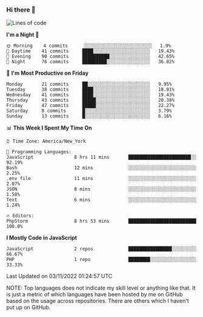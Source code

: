 ### Hi there 👋

<!--
**LynxJinxxy/LynxJinxxy** is a ✨ _special_ ✨ repository because its `README.md` (this file) appears on your GitHub profile.

Here are some ideas to get you started:

- 🔭 I’m currently working on ...
- 🌱 I’m currently learning ...
- 👯 I’m looking to collaborate on ...
- 🤔 I’m looking for help with ...
- 💬 Ask me about ...
- 📫 How to reach me: ...
- 😄 Pronouns: ...
- ⚡ Fun fact: ...
-->

<!--START_SECTION:waka-->
![Lines of code](https://img.shields.io/badge/From%20Hello%20World%20I%27ve%20Written-22%20Thousand%20lines%20of%20code-blue)

**I'm a Night 🦉** 

```text
🌞 Morning    4 commits      ░░░░░░░░░░░░░░░░░░░░░░░░░   1.9% 
🌆 Daytime    41 commits     ████░░░░░░░░░░░░░░░░░░░░░   19.43% 
🌃 Evening    90 commits     ██████████░░░░░░░░░░░░░░░   42.65% 
🌙 Night      76 commits     █████████░░░░░░░░░░░░░░░░   36.02%

```
📅 **I'm Most Productive on Friday** 

```text
Monday       21 commits     ██░░░░░░░░░░░░░░░░░░░░░░░   9.95% 
Tuesday      38 commits     ████░░░░░░░░░░░░░░░░░░░░░   18.01% 
Wednesday    41 commits     ████░░░░░░░░░░░░░░░░░░░░░   19.43% 
Thursday     43 commits     █████░░░░░░░░░░░░░░░░░░░░   20.38% 
Friday       47 commits     █████░░░░░░░░░░░░░░░░░░░░   22.27% 
Saturday     8 commits      █░░░░░░░░░░░░░░░░░░░░░░░░   3.79% 
Sunday       13 commits     █░░░░░░░░░░░░░░░░░░░░░░░░   6.16%

```


📊 **This Week I Spent My Time On** 

```text
⌚︎ Time Zone: America/New_York

💬 Programming Languages: 
JavaScript               8 hrs 11 mins       ███████████████████████░░   92.19% 
Bash                     12 mins             ░░░░░░░░░░░░░░░░░░░░░░░░░   2.25% 
.env file                11 mins             ░░░░░░░░░░░░░░░░░░░░░░░░░   2.07% 
JSON                     8 mins              ░░░░░░░░░░░░░░░░░░░░░░░░░   1.58% 
Text                     6 mins              ░░░░░░░░░░░░░░░░░░░░░░░░░   1.24%

🔥 Editors: 
PhpStorm                 8 hrs 53 mins       █████████████████████████   100.0%

```

**I Mostly Code in JavaScript** 

```text
JavaScript               2 repos             ████████████████░░░░░░░░░   66.67% 
PHP                      1 repo              ████████░░░░░░░░░░░░░░░░░   33.33%

```



 Last Updated on 03/11/2022 01:24:57 UTC
<!--END_SECTION:waka-->
NOTE: Top languages does not indicate my skill level or anything like that. It is just a metric of which languages have been hosted by me on GitHub based on the usage across repositories. There are others which I haven't put up on GitHub.
